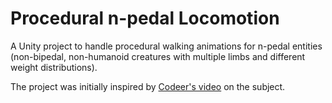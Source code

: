 # Procedural n-pedal Locomotion
A Unity project to handle procedural walking animations for n-pedal entities (non-bipedal, non-humanoid creatures with multiple limbs and different weight distributions).

The project was initially inspired by [Codeer's video](https://www.youtube.com/watch?v=e6Gjhr1IP6w) on the subject.
